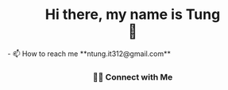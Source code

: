 <h1 align="center">Hi there, my name is Tung <div class="hi">👋</div></h1>
- 📫 How to reach me **ntung.it312@gmail.com**
<h3 align="center"> 🤝🏻 Connect with Me </h3>
